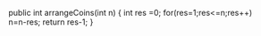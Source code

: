 public int arrangeCoins(int n) {
int res =0;
for(res=1;res<=n;res++)             n=n-res;
return res-1;
}